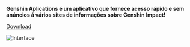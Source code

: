 **Genshin Aplications é um aplicativo que fornece acesso rápido e sem anúncios á vários sites de informações sobre Genshin Impact!**

[Download](https://drive.google.com/drive/folders/1p97I2G8q84x9mriR_i3KU71R72d0CuSO?usp=drive_link)

![Interface](https://github.com/user-attachments/assets/281f1643-b486-4d8c-a24a-97fe908d6ee0)
